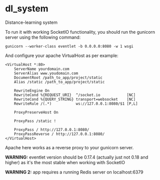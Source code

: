 # dl_system
Distance-learning system

To run it with working SocketIO functionality, you should run the gunicorn server using the following command:

```gunicorn --worker-class eventlet -b 0.0.0.0:8080 -w 1 wsgi```

And configure your apache VirtualHost as per example:
```
<VirtualHost *:80>
    ServerName yourdomain.com
    ServerAlias www.youdomain.com
    DocumentRoot /path_to_app/project/static
    Alias /static /path_to_app/project/static

    RewriteEngine On
    RewriteCond %{REQUEST_URI}  ^/socket.io            [NC]
    RewriteCond %{QUERY_STRING} transport=websocket    [NC]
    RewriteRule /(.*)           ws://127.0.0.1:8080/$1 [P,L]

    ProxyPreserveHost On

    ProxyPass /static !

    ProxyPass / http://127.0.0.1:8080/
    ProxyPassReverse / http://127.0.0.1:8080/
</VirtualHost>
```

Apache here works as a reverse proxy to your gunicorn server.

**WARNING:** eventlet version should be 0.17.4 (actually just not 0.18 and higher) as it's the most stable when working with SocketIO

**WARNING 2:** app requires a running Redis server on localhost:6379
